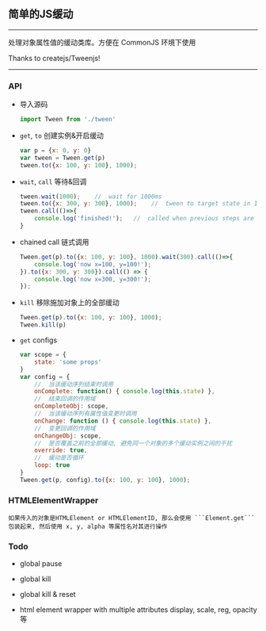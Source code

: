 ## 简单的JS缓动
---
处理对象属性值的缓动类库。方便在 CommonJS 环境下使用

Thanks to createjs/Tweenjs!

---

### API

- 导入源码
    ```javascript
    import Tween from './tween'
    ```

- ```get```, `to` 创建实例&开启缓动
    ```javascript
    var p = {x: 0, y: 0}
    var tween = Tween.get(p)
    tween.to({x: 100, y: 100}, 1000);
    ```

- ```wait```, ```call``` 等待&回调
    ```javascript
    tween.wait(1000);    //  wait for 1000ms
    tween.to({x: 300, y: 300}, 1000);    //  tween to target state in 1000ms
    tween.call(()=>{
        console.log('finished!');   //  called when previous steps are done
    }
    ```
    
- chained call 链式调用
    ```javascript
    Tween.get(p).to({x: 100, y: 100}, 1000).wait(300).call(()=>{
        console.log('now x=100, y=100!');
    }).to({x: 300, y: 300}).call(() => {
        console.log('now x=300, y=300!');
    });
    ```

- ```kill``` 移除施加对象上的全部缓动
    ```javascript
    Tween.get(p).to({x: 100, y: 100}, 1000);
    Tween.kill(p)
    ```

- ```get``` configs
    ```javascript
    var scope = {
        state: 'some props'
    }
    var config = {
        //  当该缓动序列结束时调用
        onComplete: function() { console.log(this.state) },
        //  结束回调的作用域
        onCompleteObj: scope,   
        //  当该缓动序列有属性值变更时调用
        onChange: function () { console.log(this.state) },
        //  变更回调的作用域
        onChangeObj: scope,
        //  是否覆盖之前的全部缓动, 避免同一个对象的多个缓动实例之间的干扰
        override: true,
        //  缓动是否循环
        loop: true
    }
    Tween.get(p, config).to({x: 100, y: 100}, 1000);
    ```

### HTMLElementWrapper

    如果传入的对象是HTMLElement or HTMLElementID, 那么会使用 ```Element.get```包装起来, 然后使用 x, y, alpha 等属性名对其进行操作 

### Todo
    
- global pause

- global kill

- global kill & reset

- html element wrapper with multiple attributes display, scale, reg, opacity 等